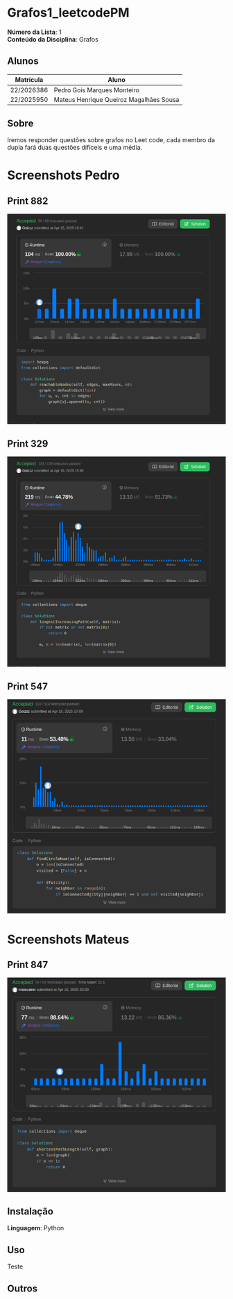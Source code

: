 # Grafos1_leetcodePM

**Número da Lista**: 1<br>
**Conteúdo da Disciplina**: Grafos<br>

## Alunos
|Matrícula | Aluno |
| -- | -- |
| 22/2026386  |  Pedro Gois Marques Monteiro |
| 22/2025950  |  Mateus Henrique Queiroz Magalhães Sousa |

## Sobre 
Iremos responder questões sobre grafos no Leet code, cada membro da dupla fará duas questões difíceis e uma média.

# Screenshots Pedro

## Print 882

![print](./Resposta_882/accept882.png)

## Print 329

![print](./Resposta_329/accept329.png)

## Print 547

![print](./Resposta_547/accept547.png)

# Screenshots Mateus

## Print 847

![print](./Resposta_847/accept847.png)
## Instalação 
**Linguagem**: Python<br>

## Uso 
Teste

## Outros 





